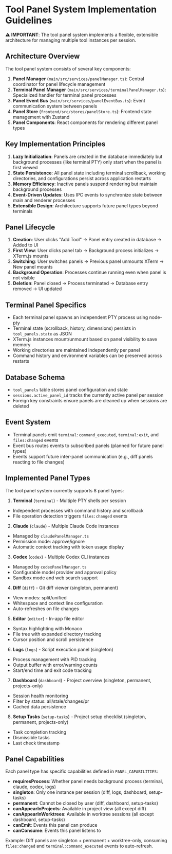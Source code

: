 # Tool Panel System Implementation Guidelines

⚠️ **IMPORTANT**: The tool panel system implements a flexible, extensible architecture for managing multiple tool instances per session.

## Architecture Overview

The tool panel system consists of several key components:

1. **Panel Manager** (`main/src/services/panelManager.ts`): Central coordinator for panel lifecycle management
2. **Terminal Panel Manager** (`main/src/services/terminalPanelManager.ts`): Specialized handler for terminal panel processes
3. **Panel Event Bus** (`main/src/services/panelEventBus.ts`): Event communication system between panels
4. **Panel Store** (`frontend/src/stores/panelStore.ts`): Frontend state management with Zustand
5. **Panel Components**: React components for rendering different panel types

## Key Implementation Principles

1. **Lazy Initialization**: Panels are created in the database immediately but background processes (like terminal PTY) only start when the panel is first viewed
2. **State Persistence**: All panel state including terminal scrollback, working directories, and configurations persist across application restarts
3. **Memory Efficiency**: Inactive panels suspend rendering but maintain background processes
4. **Event-Driven Updates**: Uses IPC events to synchronize state between main and renderer processes
5. **Extensible Design**: Architecture supports future panel types beyond terminals

## Panel Lifecycle

1. **Creation**: User clicks "Add Tool" → Panel entry created in database → Added to UI
2. **First View**: User clicks panel tab → Background process initializes → XTerm.js mounts
3. **Switching**: User switches panels → Previous panel unmounts XTerm → New panel mounts
4. **Background Operation**: Processes continue running even when panel is not visible
5. **Deletion**: Panel closed → Process terminated → Database entry removed → UI updated

## Terminal Panel Specifics

- Each terminal panel spawns an independent PTY process using node-pty
- Terminal state (scrollback, history, dimensions) persists in `tool_panels.state` as JSON
- XTerm.js instances mount/unmount based on panel visibility to save memory
- Working directories are maintained independently per panel
- Command history and environment variables can be preserved across restarts

## Database Schema

- `tool_panels` table stores panel configuration and state
- `sessions.active_panel_id` tracks the currently active panel per session
- Foreign key constraints ensure panels are cleaned up when sessions are deleted

## Event System

- Terminal panels emit `terminal:command_executed`, `terminal:exit`, and `files:changed` events
- Event bus routes events to subscribed panels (planned for future panel types)
- Events support future inter-panel communication (e.g., diff panels reacting to file changes)

## Implemented Panel Types

The tool panel system currently supports 8 panel types:

1. **Terminal** (`terminal`) - Multiple PTY shells per session
  - Independent processes with command history and scrollback
  - File operation detection triggers `files:changed` events

2. **Claude** (`claude`) - Multiple Claude Code instances
  - Managed by `claudePanelManager.ts`
  - Permission mode: approve/ignore
  - Automatic context tracking with token usage display

3. **Codex** (`codex`) - Multiple Codex CLI instances
  - Managed by `codexPanelManager.ts`
  - Configurable model provider and approval policy
  - Sandbox mode and web search support

4. **Diff** (`diff`) - Git diff viewer (singleton, permanent)
  - View modes: split/unified
  - Whitespace and context line configuration
  - Auto-refreshes on file changes

5. **Editor** (`editor`) - In-app file editor
  - Syntax highlighting with Monaco
  - File tree with expanded directory tracking
  - Cursor position and scroll persistence

6. **Logs** (`logs`) - Script execution panel (singleton)
  - Process management with PID tracking
  - Output buffer with error/warning counts
  - Start/end time and exit code tracking

7. **Dashboard** (`dashboard`) - Project overview (singleton, permanent, projects-only)
  - Session health monitoring
  - Filter by status: all/stale/changes/pr
  - Cached data persistence

8. **Setup Tasks** (`setup-tasks`) - Project setup checklist (singleton, permanent, projects-only)
  - Task completion tracking
  - Dismissible tasks
  - Last check timestamp

## Panel Capabilities

Each panel type has specific capabilities defined in `PANEL_CAPABILITIES`:

- **requiresProcess**: Whether panel needs background process (terminal, claude, codex, logs)
- **singleton**: Only one instance per session (diff, logs, dashboard, setup-tasks)
- **permanent**: Cannot be closed by user (diff, dashboard, setup-tasks)
- **canAppearInProjects**: Available in project view (all except diff)
- **canAppearInWorktrees**: Available in worktree sessions (all except dashboard, setup-tasks)
- **canEmit**: Events this panel can produce
- **canConsume**: Events this panel listens to

Example: Diff panels are singleton + permanent + worktree-only, consuming `files:changed` and `terminal:command_executed` events to auto-refresh.

